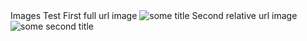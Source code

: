 <div>
 <span>Images Test</span>
 First full url image <img src="data:image/png;base64,Y29udGVudDE=" alt="some title"/>
 Second relative url image <img src="data:image/jpeg;base64,Y29udGVudDI=" alt="some second title"/>
</div>
